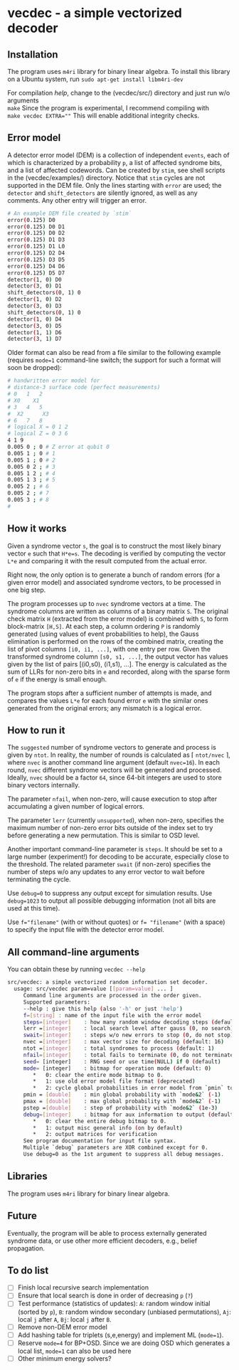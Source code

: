 # vecdec - a simple vectorized decoder

## Installation 

The program uses `m4ri` library for binary linear algebra.
To install this library on a Ubuntu system, run
    `sudo apt-get install libm4ri-dev`
    
For compilation *help*, change to the (vecdec/src/) directory and just run w/o
arguments  
    `make`
Since the program  is experimental, I recommend compiling with  
    `make vecdec EXTRA=""`
This will enable additional integrity checks.

## Error model

A detector error model (DEM) is a collection of independent `events`, each of
which is characterized by a probability `p`, a list of affected syndrome bits,
and a list of affected codewords.  Can be created by `stim`, see shell scripts
in the (vecdec/examples/) directory.  Notice that `stim` cycles are not
supported in the DEM file.  Only the lines starting with `error` are used; the
`detector` and `shift_detectors` are silently ignored, as well as any comments.
Any other entry will trigger an error.

```bash
# An example DEM file created by `stim`
error(0.125) D0
error(0.125) D0 D1
error(0.125) D0 D2
error(0.125) D1 D3
error(0.125) D1 L0
error(0.125) D2 D4
error(0.125) D3 D5
error(0.125) D4 D6
error(0.125) D5 D7
detector(1, 0) D0
detector(3, 0) D1
shift_detectors(0, 1) 0
detector(1, 0) D2
detector(3, 0) D3
shift_detectors(0, 1) 0
detector(1, 0) D4
detector(3, 0) D5
detector(1, 1) D6
detector(3, 1) D7
```

Older format can also be read from a file similar to the following example
(requires `mode=1` command-line switch; the support for such a format will soon
be dropped):

```bash
# handwritten error model for 
# distance-3 surface code (perfect measurements)
# 0   1   2
# X0    X1
# 3   4   5 
#  X2      X3
# 6   7   8  
# logical X = 0 1 2
# logical Z = 0 3 6 
4 1 9
0.005 0 ; 0 # Z error at qubit 0
0.005 1 ; 0 # 1 
0.005 1 ; 0 # 2 
0.005 0 2 ; # 3
0.005 1 2 ; # 4
0.005 1 3 ; # 5
0.005 2 ; # 6
0.005 2 ; # 7
0.005 3 ; # 8
#
```

## How it works 

Given a syndrome vector `s`, the goal is to construct the most likely binary
vector `e` such that `H*e=s`.  The decoding is verified by computing the vector
`L*e` and comparing it with the result computed from the actual error.

Right now, the only option is to generate a bunch of random errors (for a given
error model) and associated syndrome vectors, to be processed in one big step.

The program processes up to `nvec` syndrome vectors at a time.  The syndrome
columns are written as columns of a binary matrix `S`.  The original check
matrix `H` (extracted from the error model) is combined with `S`, to form
block-matrix `[H,S]`.  At each step, a column ordering `P` is randomly generated
(using values of event probabilities to help), the Gauss elimination is
performed on the rows of the combined matrix, creating the list of pivot columns
`[i0, i1, ...]`, with one entry per row.  Given the transformed syndrome column
`[s0, s1, ...]`, the output vector has values given by the list of pairs
[(i0,s0), (i1,s1), ...].  The energy is calculated as the sum of LLRs for
non-zero bits in `e` and recorded, along with the sparse form of `e` if the
energy is small enough.

The program stops after a sufficient number of attempts is made, and compares
the values `L*e` for each found error `e` with the similar ones generated from
the original errors; any mismatch is a logical error.

## How to run it

The `suggested` number of syndrome vectors to generate and process is given by
`ntot`.  In reality, the number of rounds is calculated as $\lceil$ `ntot/nvec`
$\rceil$, where `nvec` is another command line argument (default `nvec=16`).  In
each round, `nvec` different syndrome vectors will be generated and processed.
Ideally, `nvec` should be a factor `64`, since 64-bit integers are used to store
binary vectors internally.

The parameter `nfail`, when non-zero, will cause execution to stop after
accumulating a given number of logical errors.

The parameter `lerr` (currently `unsupported`), when non-zero, specifies the
maximum number of non-zero error bits outside of the index set to try before
generating a new permutation.  This is similar to OSD level.

Another important command-line parameter is `steps`.  It should be set to a
large number (experiment!) for decoding to be accurate, especially close to the
threshold.  The related parameter `swait` (if non-zero) specifies the number of
steps w/o any updates to any error vector to wait before terminating the cycle.

Use `debug=0` to suppress any output except for simulation results.  Use
`debug=1023` to output all possible debugging information (not all bits are used
at this time).

Use `f="filename"` (with or without quotes) or `f= "filename"` (with a space) to
specify the input file with the detector error model.

## All command-line arguments 

You can obtain these by running `vecdec --help`

```bash
src/vecdec: a simple vectorized random information set decoder.
  usage: src/vecdec param=value [[param=value] ... ]
	 Command line arguments are processed in the order given.
	 Supported parameters:
	 --help	: give this help (also '-h' or just 'help')
	 f=[string]	: name of the input file with the error model
	 steps=[integer]	: how many random window decoding steps (default: 1)
	 lerr =[integer]	: local search level after gauss (0, no search)
	 swait=[integer]	: steps w/o new errors to stop (0, do not stop)
	 nvec =[integer]	: max vector size for decoding (default: 16)
	 ntot =[integer]	: total syndromes to process (default: 1)
	 nfail=[integer]	: total fails to terminate (0, do not terminate)
	 seed= [integer]	: RNG seed or use time(NULL) if 0 (default)
	 mode= [integer]	: bitmap for operation mode (default: 0)
		*   0: clear the entire mode bitmap to 0.
		*   1: use old error model file format (deprecated)
		*   2: cycle global probabilities in error model from `pmin` to `pmax`
	 pmin = [double]	: min global probability with `mode&2` (-1)
	 pmax = [double]	: max global probability with `mode&2` (-1)
	 pstep =[double]	: step of probability with `mode&2` (1e-3)
	 debug=[integer]	: bitmap for aux information to output (default: 1)
		*   0: clear the entire debug bitmap to 0.
		*   1: output misc general info (on by default)
		*   2: output matrices for verification
	 See program documentation for input file syntax.
	 Multiple `debug` parameters are XOR combined except for 0.
	 Use debug=0 as the 1st argument to suppress all debug messages.
```

## Libraries 

The program uses `m4ri` library for binary linear algebra.

## Future

Eventually, the program will be able to process externally generated syndrome
data, or use other more efficient decoders, e.g., belief propagation.

## To do list 

- [ ] Finish local recursive search implementation 
- [ ] Ensure that local search is done in order of decreasing `p` (`?`)
- [ ] Test performance (statistics of updates): `A`: random window initial
      (sorted by `p`), `B`: random window secondary (unbiased permutations),
      `Aj`: local `j` after `A`, `Bj`: local `j` after `B`.
- [ ] Remove non-DEM error model
- [ ] Add hashing table for triplets (s,e,energy) and implement ML (`mode=1`).
- [ ] Reserve `mode=4` for BP+OSD.  Since we are doing OSD which generates a
      local list, `mode=1` can also be used here
- [ ] Other minimum energy solvers? 
